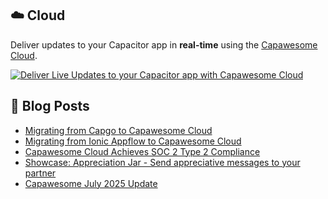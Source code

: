 <!--
# Capawesome

**Here are some ideas to get you started:**

🙋‍♀️ A short introduction - what is your organization all about?
🌈 Contribution guidelines - how can the community get involved?
👩‍💻 Useful resources - where can the community find your docs? Is there anything else the community should know?
🍿 Fun facts - what does your team eat for breakfast?
🧙 Remember, you can do mighty things with the power of [Markdown](https://docs.github.com/github/writing-on-github/getting-started-with-writing-and-formatting-on-github/basic-writing-and-formatting-syntax)
-->

## ☁️ Cloud

Deliver updates to your Capacitor app in **real-time** using the [Capawesome Cloud](https://cloud.capawesome.io/).

<div class="capawesome-z29o10a">
  <a href="https://cloud.capawesome.io/" target="_blank">
    <img alt="Deliver Live Updates to your Capacitor app with Capawesome Cloud" src="https://cloud.capawesome.io/assets/banners/cloud-deploy-real-time-app-updates.png?t=1" />
  </a>
</div>

## 📕  Blog Posts

<!-- BLOG-POST-LIST:START -->
- [Migrating from Capgo to Capawesome Cloud](https://capawesome.io/blog/migrating-from-capgo-to-capawesome-cloud/)
- [Migrating from Ionic Appflow to Capawesome Cloud](https://capawesome.io/blog/migrating-from-ionic-appflow-to-capawesome-cloud/)
- [Capawesome Cloud Achieves SOC 2 Type 2 Compliance](https://capawesome.io/blog/capawesome-cloud-soc-2-type-2-compliance/)
- [Showcase: Appreciation Jar - Send appreciative messages to your partner](https://capawesome.io/blog/showcase-appreciation-jar/)
- [Capawesome July 2025 Update](https://capawesome.io/blog/2025-july-update/)
<!-- BLOG-POST-LIST:END -->
